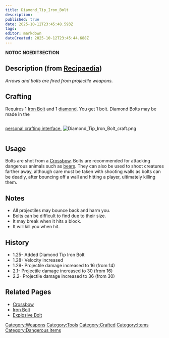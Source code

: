 ```yaml
---
title: Diamond_Tip_Iron_Bolt
description: 
published: true
date: 2025-10-12T23:45:48.593Z
tags: 
editor: markdown
dateCreated: 2025-10-12T23:45:44.688Z
---
```


__NOTOC__ __NOEDITSECTION__

## Description (from [Recipaedia](.. "wikilink"))

*Arrows and bolts are fired from projectile weapons.*

## Crafting

Requires 1 [Iron Bolt](Iron_Bolt.md "wikilink") and 1
[diamond](diamond "wikilink"). You get 1 bolt. Diamond Bolts may be made
in the

<div style="overflow:hidden">

[personal crafting interface.](Crafting "wikilink")
![Diamond_Tip_Iron_Bolt_craft.png](Diamond_Tip_Iron_Bolt_craft.png
"Diamond_Tip_Iron_Bolt_craft.png")

</div>

## Usage

Bolts are shot from a [Crossbow](Crossbow.md "wikilink"). Bolts are
recommended for attacking dangerous animals such as
[bears](bear "wikilink"). They can also be used to shoot creatures
farther away, although care must be taken with shooting walls as bolts
can be deadly, after bouncing off a wall and hitting a player,
ultimately killing them.

## Notes 

  - All projectiles may bounce back and harm you. 
  - Bolts can be difficult to find due to their size. 
  - It may break when it hits a block.
  - It will kill you when hit.

## History

  - 1.25- Added Diamond Tip Iron Bolt
  - 1.28- Velocity increased
  - 1.29- Projectile damage increased to 16 (from 14)
  - 2.1- Projectile damage increased to 30 (from 16)
  - 2.2- Projectile damage increased to 36 (from 30)

## Related Pages 

  - [Crossbow](Crossbow.md "wikilink")
  - [Iron Bolt](Iron_Bolt.md "wikilink")
  - [Explosive Bolt](Explosive_Bolt.md "wikilink")

[Category:Weapons](Category:Weapons "wikilink")
[Category:Tools](Category:Tools "wikilink")
[Category:Crafted](Category:Crafted "wikilink")
[Category:Items](Category:Items "wikilink") [Category:Dangerous
items](Category:Dangerous_items "wikilink")